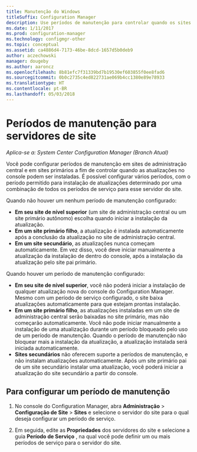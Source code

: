 ```yaml
---
title: Manutenção do Windows
titleSuffix: Configuration Manager
description: Use períodos de manutenção para controlar quando os sites do System Center Configuration Manager instalam atualizações.
ms.date: 1/11/2017
ms.prod: configuration-manager
ms.technology: configmgr-other
ms.topic: conceptual
ms.assetid: ca4886d4-7173-46be-8dcd-1657d5b0deb9
author: aczechowski
manager: dougeby
ms.author: aaroncz
ms.openlocfilehash: 8b81efc7f31339bd7b19530ef603855f0ee8fad6
ms.sourcegitcommit: 0b0c2735c4ed822731ae069b4cc1380e89e78933
ms.translationtype: HT
ms.contentlocale: pt-BR
ms.lasthandoff: 05/03/2018
---
```

#  <a name="service-windows-for-site-servers"></a>Períodos de manutenção para servidores de site

*Aplica-se a: System Center Configuration Manager (Branch Atual)*

Você pode configurar períodos de manutenção em sites de administração central e em sites primários a fim de controlar quando as atualizações no console podem ser instaladas.  É possível configurar vários períodos, com o período permitido para instalação de atualizações determinado por uma combinação de todos os períodos de serviço para esse servidor do site.

Quando não houver um nenhum período de manutenção configurado:
- **Em seu site de nível superior** (um site de administração central ou um site primário autônomo) escolha quando iniciar a instalação da atualização.
- **Em um site primário filho**, a atualização é instalada automaticamente após a conclusão da atualização no site de administração central.
- **Em um site secundário**, as atualizações nunca começam automaticamente. Em vez disso, você deve iniciar manualmente a atualização da instalação de dentro do console, após a instalação da atualização pelo site pai primário.

Quando houver um período de manutenção configurado:
- **Em seu site de nível superior**, você não poderá iniciar a instalação de qualquer atualização nova do console do Configuration Manager. Mesmo com um período de serviço configurado, o site baixa atualizações automaticamente para que estejam prontas instalação.  
- **Em um site primário filho**, as atualizações instaladas em um site de administração central serão baixadas no site primário, mas não começarão automaticamente. Você não pode iniciar manualmente a instalação de uma atualização durante um período bloqueado pelo uso de um período de manutenção. Quando o período de manutenção não bloquear mais a instalação da atualização, a atualização instalada será iniciada automaticamente.
- **Sites secundários** não oferecem suporte a períodos de manutenção, e não instalam atualizações automaticamente. Após um site primário pai de um site secundário instalar uma atualização, você poderá iniciar a atualização do site secundário a partir do console.

## <a name="to-configure-a-service-window"></a>Para configurar um período de manutenção

1.  No console do Configuration Manager, abra **Administração** > **Configuração de Site** > **Sites** e selecione o servidor do site para o qual deseja configurar um período de serviço.  

2.  Em seguida, edite as **Propriedades** dos servidores do site e selecione a guia **Período de Serviço** , na qual você pode definir um ou mais períodos de serviço para o servidor do site.  
